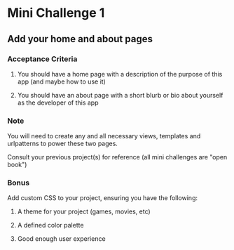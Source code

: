 # Mini Challenge 1

## Add your home and about pages

### Acceptance Criteria

1. You should have a home page with a description of the purpose of this app (and maybe how to use it)

2. You should have an about page with a short blurb or bio about yourself as the developer of this app

### Note

You will need to create any and all necessary views, templates and urlpatterns to power these two pages.

Consult your previous project(s) for reference (all mini challenges are "open book")

### Bonus

Add custom CSS to your project, ensuring you have the following:

1. A theme for your project (games, movies, etc)

2. A defined color palette

3. Good enough user experience